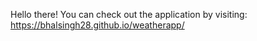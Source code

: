 Hello there! You can check out the application by visiting:
https://bhalsingh28.github.io/weatherapp/
